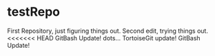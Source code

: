 # testRepo
First Repository, just figuring things out.
Second edit, trying things out.
<<<<<<< HEAD
GitBash Update!
dots...
TortoiseGit update!
GitBash Update!
